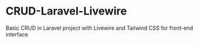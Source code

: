 # CRUD-Laravel-Livewire
Basic CRUD in Laravel project with Livewire and Tailwind CSS for front-end interface
